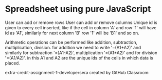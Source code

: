 # Spreadsheet using pure JavaScript
User can add or remove rows
User can add or remove columns
Unique id is given to every cell inserted, like if the cell in column 'A' and row '1' will have id as 'A1', similarly for next column 'B' row '1' will be 'B1' and so on.

Arithmetic operations can be performed like addition, subtraction, multiplication, division.
for addition we need to write '=(A1+A2)' and similarly for subtraction '=(A1-A2)', multiplication '=(A1*A2)' and for division '=(A1/A2)'.
in this A1 and A2 are the unique ids of the cells in which data is placed.

extra-credit-assignment-1-developersera created by GitHub Classroom
